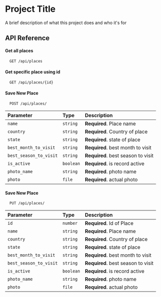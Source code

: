 
# Project Title

A brief description of what this project does and who it's for


## API Reference

#### Get all places

```http
  GET /api/places
```

#### Get specific place using id

```http
  GET /api/places/{id}
```

#### Save New Place

```http
  POST /api/places/
```

| Parameter | Type     | Description                       |
| :-------- | :------- | :-------------------------------- |
| `name`      | `string` | **Required**. Place name |
| `country`      | `string` | **Required**. Country of place |
| `state`      | `string` | **Required**. state of place |
| `best_month_to_visit`      | `string` | **Required**. best month to visit |
| `best_season_to_visit`      | `string` | **Required**. best season to visit |
| `is_active`      | `boolean` | **Required**. is record active |
| `photo_name`      | `string` | **Required**. photo name |
| `photo`      | `file` | **Required**. actual photo |

#### Save New Place

```http
  PUT /api/places/
```

| Parameter | Type     | Description                       |
| :-------- | :------- | :-------------------------------- |
| `id`      | `number` | **Required**. Id of Place  |
| `name`      | `string` | **Required**. Place name |
| `country`      | `string` | **Required**. Country of place |
| `state`      | `string` | **Required**. state of place |
| `best_month_to_visit`      | `string` | **Required**. best month to visit |
| `best_season_to_visit`      | `string` | **Required**. best season to visit |
| `is_active`      | `boolean` | **Required**. is record active |
| `photo_name`      | `string` | **Required**. photo name |
| `photo`      | `file` | **Required**. actual photo |




